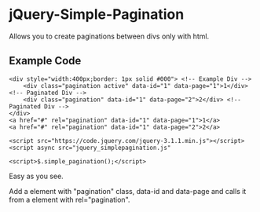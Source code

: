 # jQuery-Simple-Pagination
Allows you to create paginations between divs only with html.

## Example Code
```
<div style="width:400px;border: 1px solid #000"> <!-- Example Div -->
	<div class="pagination active" data-id="1" data-page="1">1</div> <!-- Paginated Div -->
	<div class="pagination" data-id="1" data-page="2">2</div> <!-- Paginated Div -->
</div>
<a href="#" rel="pagination" data-id="1" data-page="1">1</a>
<a href="#" rel="pagination" data-id="1" data-page="2">2</a>

<script src="https://code.jquery.com/jquery-3.1.1.min.js"></script>
<script async src="jquery_simplepagination.js"

<script>$.simple_pagination();</script>
```

Easy as you see.

Add a element with "pagination" class, data-id and data-page and calls it from a element with rel="pagination".
